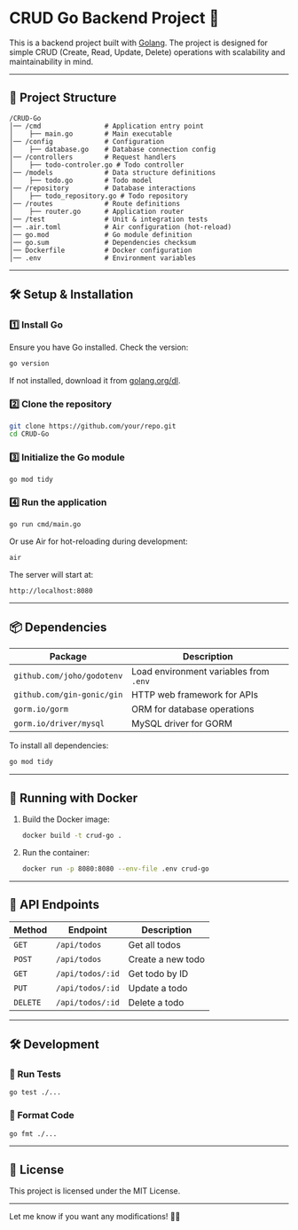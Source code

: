 # CRUD Go Backend Project 🚀

This is a backend project built with [Golang](https://go.dev/). The project is designed for simple CRUD (Create, Read, Update, Delete) operations with scalability and maintainability in mind.

---

## 📂 Project Structure

```
/CRUD-Go  
│── /cmd                # Application entry point  
│    ├── main.go        # Main executable  
│── /config             # Configuration  
│    ├── database.go    # Database connection config  
│── /controllers        # Request handlers  
│    ├── todo-controler.go # Todo controller  
│── /models             # Data structure definitions  
│    ├── todo.go        # Todo model  
│── /repository         # Database interactions  
│    ├── todo_repository.go # Todo repository  
│── /routes             # Route definitions  
│    ├── router.go      # Application router  
│── /test               # Unit & integration tests  
│── .air.toml           # Air configuration (hot-reload)  
│── go.mod              # Go module definition  
│── go.sum              # Dependencies checksum  
│── Dockerfile          # Docker configuration  
│── .env                # Environment variables  
```

---

## 🛠️ Setup & Installation

### 1️⃣ Install Go
Ensure you have Go installed. Check the version:
```sh
go version
```
If not installed, download it from [golang.org/dl](https://golang.org/dl/).

### 2️⃣ Clone the repository
```sh
git clone https://github.com/your/repo.git
cd CRUD-Go
```

### 3️⃣ Initialize the Go module
```sh
go mod tidy
```

### 4️⃣ Run the application
```sh
go run cmd/main.go
```

Or use Air for hot-reloading during development:
```sh
air
```

The server will start at:
```
http://localhost:8080
```

---

## 📦 Dependencies

| Package                   | Description                     |
|---------------------------|---------------------------------|
| `github.com/joho/godotenv` | Load environment variables from `.env` |
| `github.com/gin-gonic/gin` | HTTP web framework for APIs |
| `gorm.io/gorm`             | ORM for database operations |
| `gorm.io/driver/mysql`     | MySQL driver for GORM |

To install all dependencies:
```sh
go mod tidy
```

---

## 🚀 Running with Docker

1. Build the Docker image:
   ```sh
   docker build -t crud-go .
   ```
2. Run the container:
   ```sh
   docker run -p 8080:8080 --env-file .env crud-go
   ```

---

## 📜 API Endpoints

| Method | Endpoint | Description |
|--------|---------|-------------|
| `GET`  | `/api/todos`     | Get all todos |
| `POST` | `/api/todos` | Create a new todo |
| `GET`  | `/api/todos/:id` | Get todo by ID |
| `PUT`  | `/api/todos/:id` | Update a todo |
| `DELETE` | `/api/todos/:id` | Delete a todo |

---

## 🛠️ Development

### 🧪 Run Tests
```sh
go test ./...
```

### 🧹 Format Code
```sh
go fmt ./...
```

---

## 📜 License

This project is licensed under the MIT License.

---

Let me know if you want any modifications! 🚀🔥


